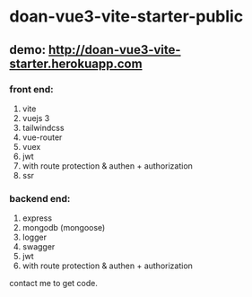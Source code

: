 # doan-vue3-vite-starter-public

## demo: http://doan-vue3-vite-starter.herokuapp.com


### front end:
  1. vite
  2. vuejs 3
  3. tailwindcss
  4. vue-router
  5. vuex
  6. jwt
  7. with route protection & authen + authorization
  8. ssr
  
### backend end:
  1. express
  2. mongodb (mongoose)
  3. logger
  4. swagger
  5. jwt
  6. with route protection & authen + authorization

contact me to get code. 
